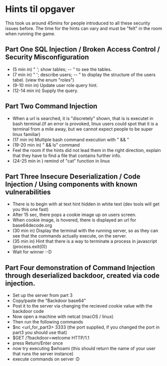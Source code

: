 # Hints til opgaver
This took us around 45mins for people introduced to all these security issues before. The time for the hints can vary and must be "felt" in the room when running the game.

## Part One SQL Injection / Broken Access Control / Security Misconfiguration
- (5 min in) " '; show tables; -- " to see the tables.
- (7 min in) " '; describe users; -- " to display the structure of the users tabel. (view the enum "roles")
- (9-10 min in) Update user role query hint.
- (12-14 min in) Supply the query.

## Part Two Command Injection
- When a url is searched, it is "discretely" shown, that is is executet in bash terminal.(if an error is provoked, linux users could spot that it is a terminal from a mile away, but we cannot expect people to be super linux familiar)
- (17 min in) Multiple bash command execution with " && "
- (19-20 min in) " && ls" command 
- Feel the room if the hints did not lead them in the right direction, explain that they have to find a file that contains further info.
- (24-25 min in ) remind of "cat" function in linux

## Part Three Insecure Deserialization / Code Injection / Using components with known vulnerabilities
- There is to begin with at text hint hidden in white text (dev tools will get you this one fast)
- After 15 sec, there pops a cookie image up on users screen.
- When cookie image, is hovered, there is displayed an url for base64decode.org
- (30 min in) Display the terminal with the running server, so as they can see that the commands actually execute, on the server.
- (35 min in) Hint that there is a way to terminate a process in javascript (process.exit(0))
- Wait for winner :-D

## Part Four demonstration of Command Injection through deserialized backdoor, created via code injection.
- Set up the server from part 3
- Copy/paste the "Backdoor base64"
- Post it to the server via changing the recieved cookie value with the backdoor code
- Now open a machine with netcat (macOS / linux)
- Then run the following commands
- $nc <url_for_part3> 3333 (the port supplied, if you changed the port in part3 you should use that)
- $GET /?backdoor=welcome HTTP/1.1
- press Return/Enter once
- now try executing $whoami (this should return the name of your user that runs the server instance)
- execute commands on server :D